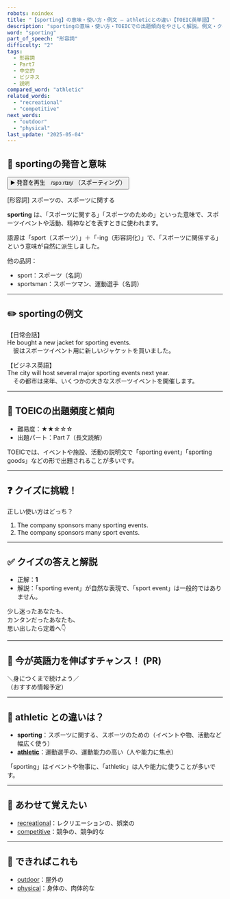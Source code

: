 ```yaml
---
robots: noindex
title: "【sporting】の意味・使い方・例文 ― athleticとの違い【TOEIC英単語】"
description: "sportingの意味・使い方・TOEICでの出題傾向をやさしく解説。例文・クイズ付きでathleticとの違いもわかりやすく学べます。"
word: "sporting"
part_of_speech: "形容詞"
difficulty: "2"
tags:
  - 形容詞
  - Part7
  - 中立的
  - ビジネス
  - 説明
compared_word: "athletic"
related_words:
  - "recreational"
  - "competitive"
next_words:
  - "outdoor"
  - "physical"
last_update: "2025-05-04"
---
```


## 🔰 sportingの発音と意味

<button class="play-audio" onclick="playTTS('sporting')">
  <span class="play-audio-main">
    ▶️ 発音を再生　/spɔːrtɪŋ/
  </span>
  <span class="play-audio-sub">
    （スポーティング）
  </span>
</button>

[形容詞] スポーツの、スポーツに関する

**sporting** は、「スポーツに関する」「スポーツのための」といった意味で、スポーツイベントや活動、精神などを表すときに使われます。

語源は「sport（スポーツ）」＋「-ing（形容詞化）」で、「スポーツに関係する」という意味が自然に派生しました。

他の品詞：  
- sport：スポーツ（名詞）
- sportsman：スポーツマン、運動選手（名詞）

---

## ✏️ sportingの例文

【日常会話】  
He bought a new jacket for sporting events.  
　彼はスポーツイベント用に新しいジャケットを買いました。

【ビジネス英語】  
The city will host several major sporting events next year.  
　その都市は来年、いくつかの大きなスポーツイベントを開催します。

---

## 🎯 TOEICの出題頻度と傾向

- 難易度：★★☆☆☆
- 出題パート：Part 7（長文読解）

TOEICでは、イベントや施設、活動の説明文で「sporting event」「sporting goods」などの形で出題されることが多いです。

---

## ❓ クイズに挑戦！

正しい使い方はどっち？

1. The company sponsors many sporting events.  
2. The company sponsors many sport events.

---

## ✅ クイズの答えと解説

- 正解：**1**
- 解説：「sporting event」が自然な表現で、「sport event」は一般的ではありません。

少し迷ったあなたも、  
カンタンだったあなたも、  
思い出したら定着へ👇️

---

## 🚀 今が英語力を伸ばすチャンス！ (PR)

<div class="info-center">
＼身につくまで続けよう／<br>  
（おすすめ情報予定）
</div>

---

## 🤔  athletic との違いは？

- **sporting**：スポーツに関する、スポーツのための（イベントや物、活動など幅広く使う）
- **[athletic](/word/athletic)**：運動選手の、運動能力の高い（人や能力に焦点）

「sporting」はイベントや物事に、「athletic」は人や能力に使うことが多いです。

---

## 🧩 あわせて覚えたい

- [recreational](/word/recreational)：レクリエーションの、娯楽の
- [competitive](/word/competitive)：競争の、競争的な

---

## 📖 できればこれも

- [outdoor](/word/outdoor)：屋外の
- [physical](/word/physical)：身体の、肉体的な

<!-- cvid: aid12_bid24 -->

